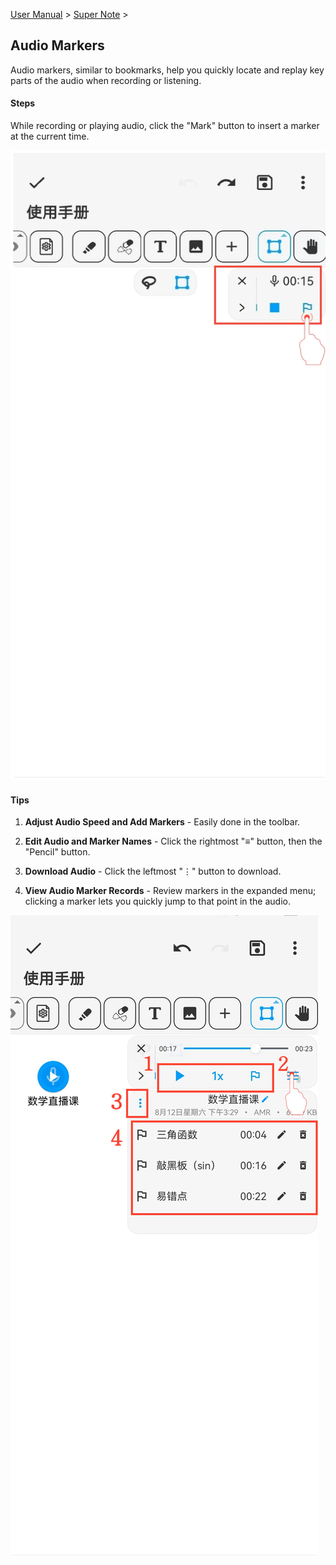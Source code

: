 [User Manual](/dragonnest/drawnote/manual/en) > [Super Note](/dragonnest/drawnote/manual/en/super_note) >

Audio Markers
---
Audio markers, similar to bookmarks, help you quickly locate and replay key parts of the audio when recording or listening.

#### Steps

While recording or playing audio, click the "Mark" button to insert a marker at the current time.

![](imgs/audio_marker1.png)

#### Tips

1. **Adjust Audio Speed and Add Markers** - Easily done in the toolbar.

2. **Edit Audio and Marker Names** - Click the rightmost "≡" button, then the "Pencil" button.

3. **Download Audio** - Click the leftmost "⋮" button to download.

4. **View Audio Marker Records** - Review markers in the expanded menu; clicking a marker lets you quickly jump to that point in the audio.

![](imgs/audio_marker3.png)

